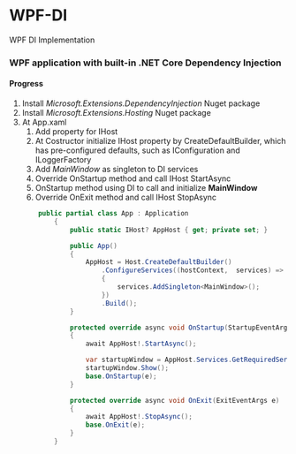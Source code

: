 # WPF-DI
WPF DI Implementation

### WPF application with built-in .NET Core Dependency Injection

#### Progress

1. Install *Microsoft.Extensions.DependencyInjection* Nuget package
2. Install *Microsoft.Extensions.Hosting* Nuget package
3. At App.xaml
	1. Add property for IHost
	2. At Costructor initialize IHost property by CreateDefaultBuilder, which has pre-configured defaults, such as IConfiguration and ILoggerFactory
	3. Add *MainWindow* as singleton to DI services
	4. Override OnStartup method and call IHost StartAsync 
	5. OnStartup method using DI to call and initialize **MainWindow**
	6. Override OnExit method and call IHost StopAsync
	```c#
		public partial class App : Application
            {
                public static IHost? AppHost { get; private set; }

                public App()
                {
                    AppHost = Host.CreateDefaultBuilder()
                        .ConfigureServices((hostContext,  services) => 
                        {
                            services.AddSingleton<MainWindow>();
                        })
                        .Build();
                }

                protected override async void OnStartup(StartupEventArgs e)
                {
                    await AppHost!.StartAsync();

                    var startupWindow = AppHost.Services.GetRequiredService<MainWindow>();
                    startupWindow.Show();
                    base.OnStartup(e);
                }

                protected override async void OnExit(ExitEventArgs e)
                {
                    await AppHost!.StopAsync();
                    base.OnExit(e);
                }
            }
	```


